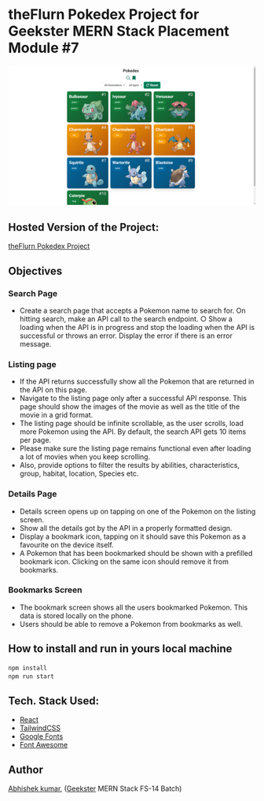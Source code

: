 # theFlurn Pokedex Project for Geekster MERN Stack Placement Module #7

![](thumbnail.png)

## Hosted Version of the Project:

[theFlurn Pokedex Project](https://theflurn-pokedex-project.vercel.app/)

## Objectives
### Search Page 
+ Create a search page that accepts a Pokemon name to search for. On hitting search, make an API call to the search endpoint. ○ Show a loading when the API is in progress and stop the loading when the API is successful or throws an error. Display the error if there is an error message.

### Listing page 
+ If the API returns successfully show all the Pokemon that are returned in the API on this page. 
+ Navigate to the listing page only after a successful API response. This page should show the images of the movie as well as the title of the movie in a grid format. 
+ The listing page should be infinite scrollable, as the user scrolls, load more Pokemon using the API. By default, the search API gets 10 items per page.
+ Please make sure the listing page remains functional even after loading a lot of movies when you keep scrolling. 
+ Also, provide options to filter the results by abilities, 
characteristics, group, habitat, location, Species etc.

### Details Page 
+ Details screen opens up on tapping on one of the Pokemon on the listing screen. 
+ Show all the details got by the API in a properly formatted design. 
+ Display a bookmark icon, tapping on it should save this Pokemon as a favourite on the device itself. 
+ A Pokemon that has been bookmarked should be shown with a prefilled bookmark icon. Clicking on the same icon should remove it from bookmarks.
  
### Bookmarks Screen 
+ The bookmark screen shows all the users bookmarked Pokemon. This data is stored locally on the phone. 
+ Users should be able to remove a Pokemon from bookmarks as well. 

## How to install and run in yours local machine

```bash
npm install
npm run start
```

## Tech. Stack Used:

- [React](https://react.dev/)
- [TailwindCSS](https://tailwindcss.com/)
- [Google Fonts](https://fonts.google.com/)
- [Font Awesome](https://fontawesome.com/icons/)

## Author

[Abhishek kumar](https://www.linkedin.com/in/alex21c/), ([Geekster](https://geekster.in/) MERN Stack FS-14 Batch)
